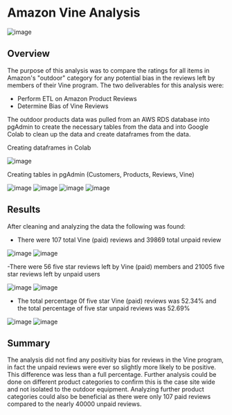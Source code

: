 # Amazon Vine Analysis

![image](https://user-images.githubusercontent.com/107161421/193179497-9de3819c-fadf-4881-a7ff-741ecce761f1.png)

## Overview

The purpose of this analysis was to compare the ratings for all items in Amazon's "outdoor" category for any potential bias in the reviews left by members of their Vine program. The two deliverables for this analysis were:

- Perform ETL on Amazon Product Reviews
- Determine Bias of Vine Reviews

The outdoor products data was pulled from an AWS RDS database into pgAdmin to create the necessary tables from the data and into Google Colab to clean up the data and create dataframes from the data. 

Creating dataframes in Colab

![image](https://user-images.githubusercontent.com/107161421/193178871-b8d90bf3-ea1c-485e-a594-60cbc29fd0e0.png)


Creating tables in pgAdmin (Customers, Products, Reviews, Vine)

![image](https://user-images.githubusercontent.com/107161421/193178969-1bfe13af-fd24-423e-a9de-bdd9a24109fc.png)
![image](https://user-images.githubusercontent.com/107161421/193179038-d97e2463-53e1-498f-8089-ac294b73aae4.png)
![image](https://user-images.githubusercontent.com/107161421/193179088-dd5ed206-782b-4f47-b29c-14e5373da0c5.png)
![image](https://user-images.githubusercontent.com/107161421/193179141-893a7634-d895-422b-a75b-c5871eedfca3.png)


## Results

After cleaning and analyzing the data the following was found:

- There were 107 total Vine (paid) reviews and 39869 total unpaid review

![image](https://user-images.githubusercontent.com/107161421/193177326-11bccb54-4cc1-4eeb-bee3-f2958ef29136.png)
![image](https://user-images.githubusercontent.com/107161421/193177358-cf919f66-8bfe-44eb-8b8e-937628822304.png)

-There were 56 five star reviews left by Vine (paid) members and 21005 five star reviews left by unpaid users

![image](https://user-images.githubusercontent.com/107161421/193177533-07e775e3-9db4-4fb7-950a-accf3da69307.png)
![image](https://user-images.githubusercontent.com/107161421/193177575-28b0bc06-6803-47e8-9e02-cd69e297c281.png)

- The total percentage 0f five star Vine (paid) reviews was 52.34% and the total percentage of five star unpaid reviews was 52.69%

![image](https://user-images.githubusercontent.com/107161421/193177818-11657bd8-89cb-4c45-a4bc-05628fc2d5a5.png)
![image](https://user-images.githubusercontent.com/107161421/193177846-cb91136b-d241-4e8e-b972-2f3970c4a973.png)

## Summary

The analysis did not find any positivity bias for reviews in the Vine program, in fact the unpaid reviews were ever so slightly more likely to be positive. This difference was less than a full percentage. Further analysis could be done on different product categories to confirm this is the case site wide and not isolated to the outdoor equipment. Analyzing further product categories could also be beneficial as there were only 107 paid reviews compared to the nearly 40000 unpaid reviews. 
